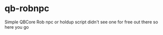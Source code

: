 # qb-robnpc
Simple QBCore Rob npc or holdup script didn't see one for free out there so here you go
